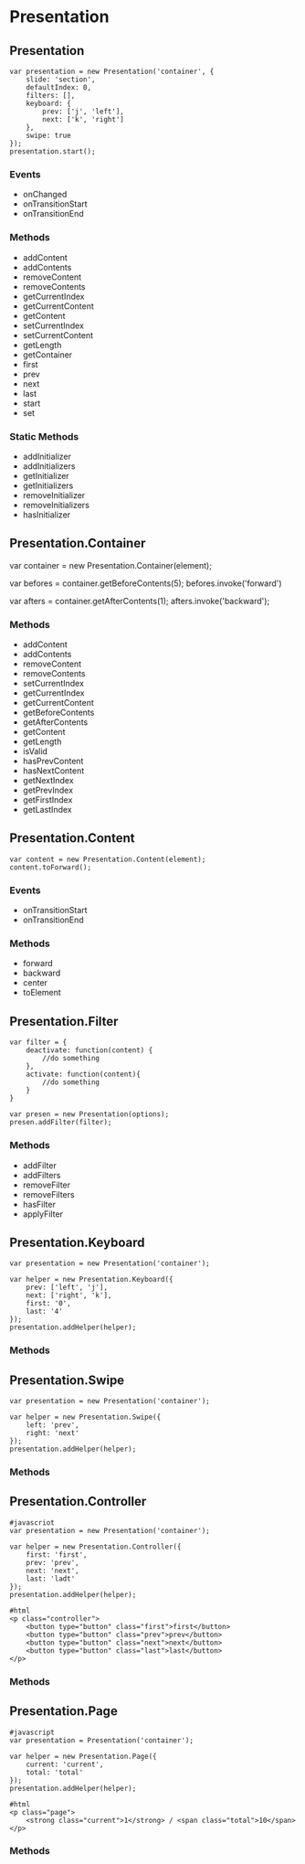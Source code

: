 Presentation
=====================================================



Presentation
-----------------------------------------------------

	var presentation = new Presentation('container', {
		slide: 'section',
		defaultIndex: 0,
		filters: [],
		keyboard: {
			prev: ['j', 'left'],
			next: ['k', 'right']
		},
		swipe: true
	});
	presentation.start();


### Events

* onChanged
* onTransitionStart
* onTransitionEnd

### Methods

* addContent
* addContents
* removeContent
* removeContents
* getCurrentIndex
* getCurrentContent
* getContent
* setCurrentIndex
* setCurrentContent
* getLength
* getContainer
* first
* prev
* next
* last
* start
* set


### Static Methods

* addInitializer
* addInitializers
* getInitializer
* getInitializers
* removeInitializer
* removeInitializers
* hasInitializer


Presentation.Container
-----------------------------------------------------

var container = new Presentation.Container(element);

var befores = container.getBeforeContents(5);
befores.invoke('forward')

var afters = container.getAfterContents(1);
afters.invoke('backward');


### Methods

* addContent
* addContents
* removeContent
* removeContents
* setCurrentIndex
* getCurrentIndex
* getCurrentContent
* getBeforeContents
* getAfterContents
* getContent
* getLength
* isValid
* hasPrevContent
* hasNextContent
* getNextIndex
* getPrevIndex
* getFirstIndex
* getLastIndex

Presentation.Content
-----------------------------------------------------

	var content = new Presentation.Content(element);
	content.toForward();

### Events

* onTransitionStart
* onTransitionEnd

### Methods

* forward
* backward
* center
* toElement


Presentation.Filter
-----------------------------------------------------

	var filter = {
		deactivate: function(content) {
			//do something
		},
		activate: function(content){
			//do something
		}
	}

	var presen = new Presentation(options);
	presen.addFilter(filter);

### Methods

* addFilter
* addFilters
* removeFilter
* removeFilters
* hasFilter
* applyFilter






Presentation.Keyboard
-----------------------------------------------------

	var presentation = new Presentation('container');

	var helper = new Presentation.Keyboard({
		prev: ['left', 'j'],
		next: ['right', 'k'],
		first: '0',
		last: '4'
	});
	presentation.addHelper(helper);


### Methods


Presentation.Swipe
-----------------------------------------------------

	var presentation = new Presentation('container');

	var helper = new Presentation.Swipe({
		left: 'prev',
		right: 'next'
	});
	presentation.addHelper(helper);

### Methods


Presentation.Controller
-----------------------------------------------------

	#javascriot
	var presentation = new Presentation('container');

	var helper = new Presentation.Controller({
		first: 'first',
		prev: 'prev',
		next: 'next',
		last: 'ladt'
	});
	presentation.addHelper(helper);

	#html
	<p class="controller">
		<button type="button" class="first">first</button>
		<button type="button" class="prev">prev</button>
		<button type="button" class="next">next</button>
		<button type="button" class="last">last</button>
	</p>

### Methods


Presentation.Page
-----------------------------------------------------

	#javascript
	var presentation = Presentation('container');

	var helper = new Presentation.Page({
		current: 'current',
		total: 'total'
	});
	presentation.addHelper(helper);

	#html
	<p class="page">
		<strong class="current">1</strong> / <span class="total">10</span>
	</p>


### Methods

